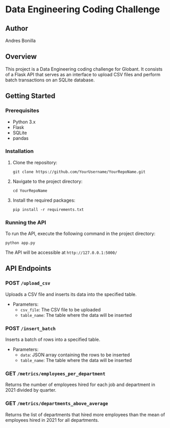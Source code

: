 # Data Engineering Coding Challenge

## Author

Andres Bonilla

## Overview

This project is a Data Engineering coding challenge for Globant. It consists of a Flask API that serves as an interface to upload CSV files and perform batch transactions on an SQLite database.

## Getting Started

### Prerequisites

- Python 3.x
- Flask
- SQLite
- pandas

### Installation

1. Clone the repository:
   ```
   git clone https://github.com/YourUsername/YourRepoName.git
   ```
   
2. Navigate to the project directory:
   ```
   cd YourRepoName
   ```
   
3. Install the required packages:
   ```
   pip install -r requirements.txt
   ```
   
### Running the API

To run the API, execute the following command in the project directory:

```
python app.py
```

The API will be accessible at `http://127.0.0.1:5000/`

## API Endpoints

### POST `/upload_csv`

Uploads a CSV file and inserts its data into the specified table.

- Parameters:
  - `csv_file`: The CSV file to be uploaded
  - `table_name`: The table where the data will be inserted
  
### POST `/insert_batch`

Inserts a batch of rows into a specified table.

- Parameters:
  - `data`: JSON array containing the rows to be inserted
  - `table_name`: The table where the data will be inserted

### GET `/metrics/employees_per_department`

Returns the number of employees hired for each job and department in 2021 divided by quarter.

### GET `/metrics/departments_above_average`

Returns the list of departments that hired more employees than the mean of employees hired in 2021 for all departments.


